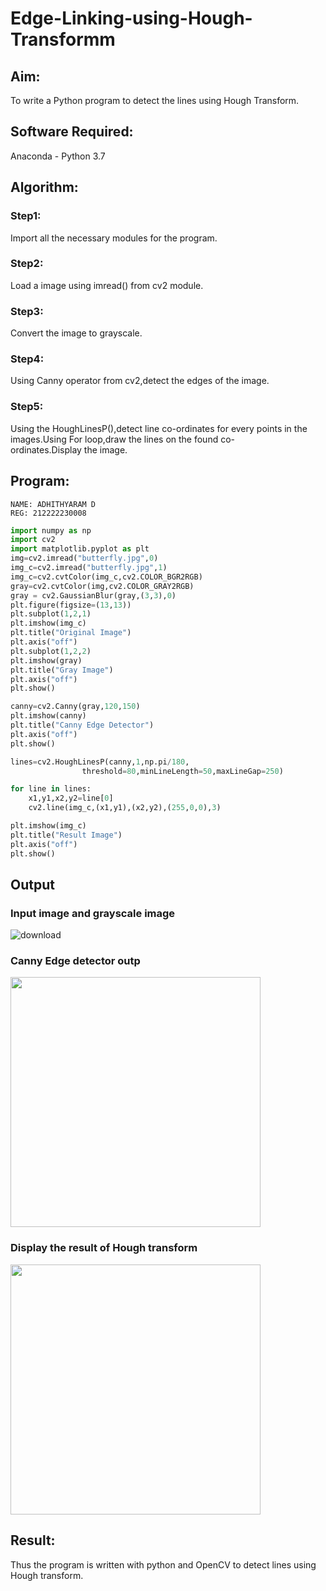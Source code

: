 # Edge-Linking-using-Hough-Transformm
## Aim:
To write a Python program to detect the lines using Hough Transform.

## Software Required:
Anaconda - Python 3.7

## Algorithm:
### Step1:

Import all the necessary modules for the program.
### Step2:

Load a image using imread() from cv2 module.
### Step3:

Convert the image to grayscale.
### Step4:

Using Canny operator from cv2,detect the edges of the image.
### Step5:

Using the HoughLinesP(),detect line co-ordinates for every points in the images.Using For loop,draw the lines on the found co-ordinates.Display the image.
## Program:
```
NAME: ADHITHYARAM D
REG: 212222230008
```
```PYTHON
import numpy as np
import cv2
import matplotlib.pyplot as plt
img=cv2.imread("butterfly.jpg",0)
img_c=cv2.imread("butterfly.jpg",1)
img_c=cv2.cvtColor(img_c,cv2.COLOR_BGR2RGB)
gray=cv2.cvtColor(img,cv2.COLOR_GRAY2RGB)
gray = cv2.GaussianBlur(gray,(3,3),0)
plt.figure(figsize=(13,13))
plt.subplot(1,2,1)
plt.imshow(img_c)
plt.title("Original Image")
plt.axis("off")
plt.subplot(1,2,2)
plt.imshow(gray)
plt.title("Gray Image")
plt.axis("off")
plt.show()

canny=cv2.Canny(gray,120,150)
plt.imshow(canny)
plt.title("Canny Edge Detector")
plt.axis("off")
plt.show()

lines=cv2.HoughLinesP(canny,1,np.pi/180,
                threshold=80,minLineLength=50,maxLineGap=250)

for line in lines:
    x1,y1,x2,y2=line[0]
    cv2.line(img_c,(x1,y1),(x2,y2),(255,0,0),3)

plt.imshow(img_c)
plt.title("Result Image")
plt.axis("off")
plt.show()
```
## Output

### Input image and grayscale image
![download](https://github.com/Adhithyaram29D/Edge-Linking-using-Hough-Transformm/assets/119393540/58f5c317-13c2-4654-817c-c1d435a88968)
### Canny Edge detector outp
<img src = "https://github.com/Adhithyaram29D/Edge-Linking-using-Hough-Transformm/assets/119393540/53d78387-0929-42f5-93fc-4324154b9126" width="400">

### Display the result of Hough transform
<img src ="https://github.com/Adhithyaram29D/Edge-Linking-using-Hough-Transformm/assets/119393540/1ee0de47-b785-416d-8607-f13bd871e448" width="400">

## Result:
Thus the program is written with python and OpenCV to detect lines using Hough transform.


